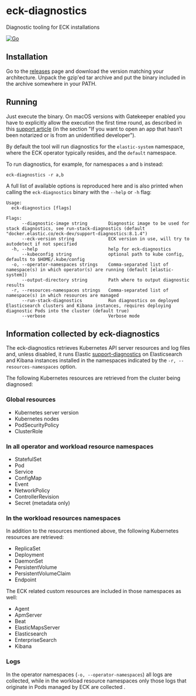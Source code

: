 # eck-diagnostics
Diagnostic tooling for ECK installations

[![Go](https://github.com/elastic/eck-diagnostics/actions/workflows/go.yml/badge.svg?branch=main)](https://github.com/elastic/eck-diagnostics/actions/workflows/go.yml)

## Installation

Go to the [releases](https://github.com/elastic/eck-diagnostics/releases) page and download the version matching your architecture. Unpack the gzip'ed tar archive and put the binary included in the archive somewhere in your PATH.


## Running

Just execute the binary. On macOS versions with Gatekeeper enabled you have to explicitly allow the execution the first time round, as described in this [support article](https://support.apple.com/en-us/HT202491) (in the section "If you want to open an app that hasn’t been notarized or is from an unidentified developer"). 

By default the tool will run diagnostics for the `elastic-system` namespace, where the ECK operator typically resides, and the `default` namespace.

To run diagnostics, for example, for namespaces `a` and `b` instead:
```shell
eck-diagnostics -r a,b
```

A full list of available options is reproduced here and is also printed when calling the `eck-diagnostics` binary with the `--help` or `-h` flag:

```
Usage:
  eck-diagnostics [flags]

Flags:
      --diagnostic-image string        Diagnostic image to be used for stack diagnostics, see run-stack-diagnostics (default "docker.elastic.co/eck-dev/support-diagnostics:8.1.4")
      --eck-version string             ECK version in use, will try to autodetect if not specified
  -h, --help                           help for eck-diagnostics
      --kubeconfig string              optional path to kube config, defaults to $HOME/.kube/config
  -o, --operator-namespaces strings    Comma-separated list of namespace(s) in which operator(s) are running (default [elastic-system])
      --output-directory string        Path where to output diagnostic results
  -r, --resources-namespaces strings   Comma-separated list of namespace(s) in which resources are managed
      --run-stack-diagnostics          Run diagnostics on deployed Elasticsearch clusters and Kibana instances, requires deploying diagnostic Pods into the cluster (default true)
      --verbose                        Verbose mode
```

## Information collected by eck-diagnostics

The eck-diagnostics retrieves Kubernetes API server resources and log files and, unless disabled, it runs Elastic [support-diagnostics](https://github.com/elastic/support-diagnostics) on Elasticsearch and Kibana instances installed in the namespaces indicated by the `-r, --resources-namespaces` option.

The following Kubernetes resources are retrieved from the cluster being diagnosed:

### Global resources
* Kubernetes server version
* Kubernetes nodes
* PodSecurityPolicy
* ClusterRole

### In all operator and workload resource namespaces 
* StatefulSet
* Pod
* Service
* ConfigMap
* Event
* NetworkPolicy
* ControllerRevision
* Secret (metadata only)

### In the workload resources namespaces
In addition to the resources mentioned above, the following Kubernetes resources are retrieved:
* ReplicaSet
* Deployment
* DaemonSet
* PersistentVolume
* PersistentVolumeClaim
* Endpoint

The ECK related custom resources are included in those namespaces as well: 
* Agent
* ApmServer
* Beat
* ElasticMapsServer
* Elasticsearch
* EnterpriseSearch
* Kibana

### Logs
In the operator namespaces (`-o, --operator-namespaces`) all logs are collected, while in the workload resource namespaces only those logs that originate in Pods managed by ECK are collected .